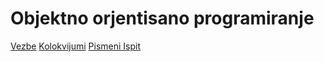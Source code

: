 # Objektno orjentisano programiranje

[Vezbe](https://matfoop-i.github.io/info/vezbe/)
[Kolokvijumi](https://github.com/MatfOOP-I/info/tree/main/kolokvijumi)
[Pismeni Ispit](https://github.com/MatfOOP-I/info/tree/main/pismeni-ispiti)

